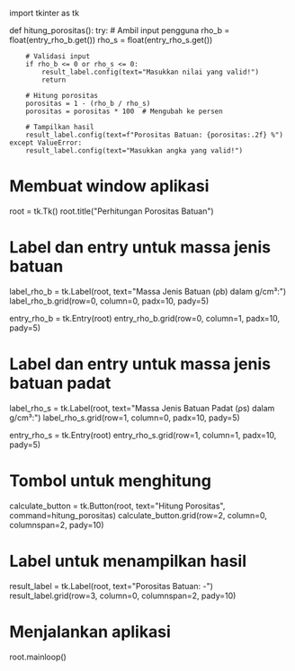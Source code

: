 import tkinter as tk

def hitung_porositas():
    try:
        # Ambil input pengguna
        rho_b = float(entry_rho_b.get())
        rho_s = float(entry_rho_s.get())

        # Validasi input
        if rho_b <= 0 or rho_s <= 0:
            result_label.config(text="Masukkan nilai yang valid!")
            return

        # Hitung porositas
        porositas = 1 - (rho_b / rho_s)
        porositas = porositas * 100  # Mengubah ke persen

        # Tampilkan hasil
        result_label.config(text=f"Porositas Batuan: {porositas:.2f} %")
    except ValueError:
        result_label.config(text="Masukkan angka yang valid!")

# Membuat window aplikasi
root = tk.Tk()
root.title("Perhitungan Porositas Batuan")

# Label dan entry untuk massa jenis batuan
label_rho_b = tk.Label(root, text="Massa Jenis Batuan (ρb) dalam g/cm³:")
label_rho_b.grid(row=0, column=0, padx=10, pady=5)

entry_rho_b = tk.Entry(root)
entry_rho_b.grid(row=0, column=1, padx=10, pady=5)

# Label dan entry untuk massa jenis batuan padat
label_rho_s = tk.Label(root, text="Massa Jenis Batuan Padat (ρs) dalam g/cm³:")
label_rho_s.grid(row=1, column=0, padx=10, pady=5)

entry_rho_s = tk.Entry(root)
entry_rho_s.grid(row=1, column=1, padx=10, pady=5)

# Tombol untuk menghitung
calculate_button = tk.Button(root, text="Hitung Porositas", command=hitung_porositas)
calculate_button.grid(row=2, column=0, columnspan=2, pady=10)

# Label untuk menampilkan hasil
result_label = tk.Label(root, text="Porositas Batuan: -")
result_label.grid(row=3, column=0, columnspan=2, pady=10)

# Menjalankan aplikasi
root.mainloop()

